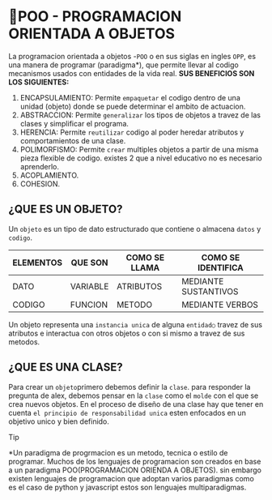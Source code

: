 # 🚌POO - PROGRAMACION ORIENTADA A OBJETOS 
La programacion orientada a objetos  -`POO` o en sus siglas en ingles `OPP`, es una manera de programar (paradigma*), que permite llevar al codigo mecanismos usados con entidades de la vida real.
**SUS BENEFICIOS SON LOS SIGUIENTES:**
1. ENCAPSULAMIENTO: Permite `empaquetar` el codigo dentro de una unidad (objeto) donde se puede determinar el ambito de actuacion.
2. ABSTRACCION: Permite `generalizar` los tipos de objetos a travez de las clases y simplificar el programa.
3. HERENCIA: Permite `reutilizar` codigo al poder heredar atributos y comportamientos de una clase.
4. POLIMORFISMO: Permite `crear` multiples objetos a partir de una misma pieza flexible de codigo.
existes 2 que a nivel educativo no es necesario aprenderlo.
5. ACOPLAMIENTO.
6. COHESION.

## ¿QUE ES UN OBJETO?
Un `objeto` es un tipo de dato estructurado que contiene o almacena `datos` y `codigo`.

|ELEMENTOS | QUE SON    | COMO SE LLAMA | COMO SE IDENTIFICA  |
|----------|------------|---------------|---------------------|
|DATO      | VARIABLE   |ATRIBUTOS      |MEDIANTE SUSTANTIVOS |
|CODIGO    | FUNCION    | METODO        |MEDIANTE VERBOS      |

Un objeto representa una `instancia unica` de alguna `entidad○` travez de sus atributos e interactua con otros objetos o con si mismo
a travez de sus metodos.

## ¿QUE ES UNA CLASE?
Para crear un `objeto`primero debemos definir la `clase`.
para responder la pregunta de alex, debemos pensar en la `clase` como el `molde` con el que se crea nuevos objetos.
En el proceso de diseño de una clase hay que tener en cuenta `el principio de responsabilidad unica` esten enfocados en un objetivo unico
y bien definido.


>[!TIP]
*Un paradigma de progrmacion es un metodo, tecnica o estilo de programar. Muchos de los lenguajes de programacion son creados en base
a un paradigma POO(PROGRAMACION ORIENDA A OBJETOS). sin embargo existen lenguajes de programacion que adoptan varios paradigmas como es
el caso de python y javascript estos son lenguajes multiparadigmas.
